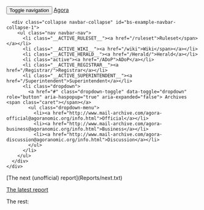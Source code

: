 <script src="https://code.jquery.com/jquery-3.2.1.min.js" integrity="sha256-hwg4gsxgFZhOsEEamdOYGBf13FyQuiTwlAQgxVSNgt4=" crossorigin="anonymous"></script> 
 <!-- Latest compiled and minified CSS --> 
 <link rel="stylesheet" href="https://maxcdn.bootstrapcdn.com/bootstrap/3.3.7/css/bootstrap.min.css" integrity="sha384-BVYiiSIFeK1dGmJRAkycuHAHRg32OmUcww7on3RYdg4Va+PmSTsz/K68vbdEjh4u" crossorigin="anonymous"> 
  <!-- Latest compiled and minified JavaScript --> 
 <script src="https://maxcdn.bootstrapcdn.com/bootstrap/3.3.7/js/bootstrap.min.js" integrity="sha384-Tc5IQib027qvyjSMfHjOMaLkfuWVxZxUPnCJA7l2mCWNIpG9mGCD8wGNIcPD7Txa" crossorigin="anonymous"></script>  <div class="navbar navbar-inverse navbar-fixed-top">
    <div class="container">
      <div class="navbar-header">
        <button type="button" class="navbar-toggle collapsed" data-toggle="collapse" data-target="#bs-example-navbar-collapse-1" aria-expanded="false">
          <span class="sr-only">Toggle navigation</span>
          <span class="icon-bar"></span>
          <span class="icon-bar"></span>
          <span class="icon-bar"></span>
        </button>
        <a class="navbar-brand" href="http://agoranomic.github.io">Agora</a>
      </div>

      <div class="collapse navbar-collapse" id="bs-example-navbar-collapse-1">
        <ul class="nav navbar-nav">
          <li class="__ACTIVE_RULESET__"><a href="/ruleset">Ruleset</span></a></li>
          <li class="__ACTIVE_WIKI__"><a href="/wiki">Wiki</span></a></li>
          <li class="__ACTIVE_HERALD__"><a href="/Herald/">Herald</a></li>
          <li class="active"><a href="/ADoP">ADoP</a></li>
          <li class="__ACTIVE_REGISTRAR__"><a href="/Registrar/">Registrar</a></li>
          <li class="__ACTIVE_SUPERINTENDENT__"><a href="/Superintendent">Superintendent</a></li>
          <li class="dropdown">
            <a href="#" class="dropdown-toggle" data-toggle="dropdown" role="button" aria-haspopup="true" aria-expanded="false"> Archives <span class="caret"></span></a>
            <ul class="dropdown-menu">
              <li><a href="http://www.mail-archive.com/agora-official@agoranomic.org/info.html">Official</a></li>
              <li><a href="http://www.mail-archive.com/agora-business@agoranomic.org/info.html">Business</a></li>
              <li><a href="http://www.mail-archive.com/agora-discussion@agoranomic.org/info.html">Discussion</a></li>
            </ul>
          </li>
        </ul>
      </div>
    </div>
  </div>
[The next (unofficial) report](Reports/next.txt) 

[The latest report](Reports/2017-05-18.txt) 

The rest: 

